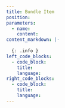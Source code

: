 ```yaml
---
title: Bundle Item
position:
parameters:
  - name:
    content:
content_markdown: |- 
  
  {: .info }
left_code_blocks:
  - code_block:
    title:
    language:
right_code_blocks:
  - code_block:
    title:
    language:
---
```

